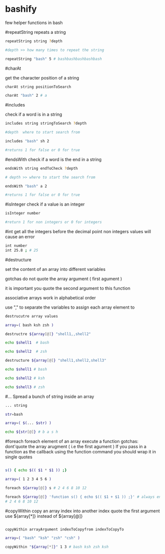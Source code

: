 # bashify
few helper functions in bash

#repeatString
repeats a string 

``` bash
repeatString string ?depth

#depth >> how many times to repeat the string

repeatString "bash" 5 # bashbashbashbashbash
```

#charAt

get the character position of a string

```bash
charAt string positionToSearch

charAt "bash" 2 # a
```

#includes

check if a word is in a string

```bash
includes string stringToSearch ?depth

#depth  where to start search from

includes "bash" sh 2

#returns 1 for false or 0 for true
```

#endsWith
check if a word is the end in a string
```bash
endsWith string endToCheck ?depth

# depth >> where to start the search from

endsWith "bash" a 2

#returns 1 for false or 0 for true
```

#isInteger
check if a value is an integer

```bash
isInteger number

#return 1 for non integers or 0 for integers

```

#int
get all the integers before the decimal point
non integers values will cause an error

```bash
int number
int 25.8 ; # 25
```

#destructure

set the content of an array into different variables

gotchas
do not quote the array argument ( first agument )

it is important you quote the second argument to this function
          
associative arrays work in alphabetical order
          
use "," to separate the variables to assign each array element to
          
          
```bash          
destrucutre array values

array=( bash ksh zsh )

destructre ${array[@]} "shell1,,shell2"

echo $shell1  # bash

echo $shell2  # zsh

destructure ${array[@]} "shell1,shell2,shell3"

echo $shell1 # bash

echo $shell2 # ksh

echo $shell3 # zsh

```

#...
Spread a bunch of string inside an array

```bash
... string

str=bash

array=( $(... $str) )

echo ${str[@]} # b a s h
```

#foreach
foreach element of an array execute a function 
gotchas: dont'quote the array arugment ( i.e the first agument )
         If you pass in a function as the callback using the function command you should wrap it in single quotes


```bash

s() { echo $(( $1 * $1 )) ;}

array=( 1 2 3 4 5 6 )

foreach ${array[@]} s # 2 4 6 8 10 12

foreach ${array[@]} 'function s() { echo $(( $1 + $1 )) ;}' # always end the function with a ;} 
# 2 4 6 8 10 12

```


#copyWithin
copy an array index into another index
quote the first argument use ${array[\*]} instead of ${array[@]}

```bash

copyWithin arrayArgument indexToCopyfrom indexToCopyTo

array=( "bash" "ksh" "zsh" "csh" )

copyWithin "${array[*]}" 1 3 # bash ksh zsh ksh

```
